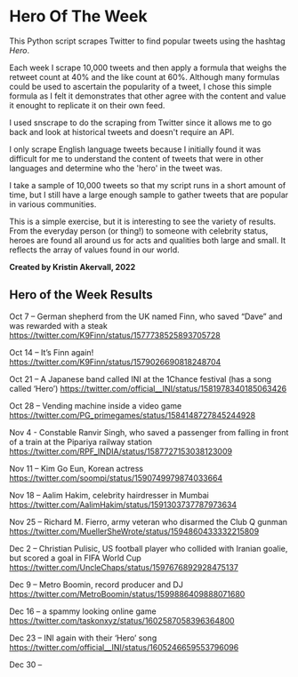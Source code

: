 # Hero Of The Week
This Python script scrapes Twitter to find popular tweets using the hashtag *Hero*.

Each week I scrape 10,000 tweets and then apply a formula that weighs the retweet count at 40% and the like count at 60%. Although many formulas could be used to ascertain the popularity of a tweet, I chose this simple formula as I felt it demonstrates that other agree with the content and value it enought to replicate it on their own feed.

I used snscrape to do the scraping from Twitter since it allows me to go back and look at historical tweets and doesn't require an API.

I only scrape English language tweets because I initially found it was difficult for me to understand the content of tweets that were in other languages and determine who the 'hero' in the tweet was.

I take a sample of 10,000 tweets so that my script runs in a short amount of time, but I still have a large enough sample to gather tweets that are popular in various communities.

This is a simple exercise, but it is interesting to see the variety of results. From the everyday person (or thing!) to someone with celebrity status, heroes are found all around us for acts and qualities both large and small. It reflects the array of values found in our world.

**Created by Kristin Akervall, 2022**

## Hero of the Week Results

Oct 7 – German shepherd from the UK named Finn, who saved “Dave” and was rewarded with a steak
https://twitter.com/K9Finn/status/1577738525893705728

Oct 14 – It’s Finn again!
https://twitter.com/K9Finn/status/1579026690818248704

Oct 21 – A Japanese band called INI at the 1Chance festival (has a song called ‘Hero’)
https://twitter.com/official__INI/status/1581978340185063426

Oct 28 – Vending machine inside a video game
https://twitter.com/PG_primegames/status/1584148727845244928

Nov 4 - Constable Ranvir Singh, who saved a passenger from falling in front of a train at the Pipariya railway station
https://twitter.com/RPF_INDIA/status/1587727153038123009

Nov 11 – Kim Go Eun, Korean actress
https://twitter.com/soompi/status/1590749979874033664

Nov 18 – Aalim Hakim, celebrity hairdresser in Mumbai
https://twitter.com/AalimHakim/status/1591303737787973634

Nov 25 – Richard M. Fierro, army veteran who disarmed the Club Q gunman
https://twitter.com/MuellerSheWrote/status/1594860433332215809

Dec 2 – Christian Pulisic, US football player who collided with Iranian goalie, but scored a goal in FIFA World Cup
https://twitter.com/UncleChaps/status/1597676892928475137

Dec 9 – Metro Boomin, record producer and DJ
https://twitter.com/MetroBoomin/status/1599886409888071680

Dec 16 – a spammy looking online game
https://twitter.com/taskonxyz/status/1602587058396364800

Dec 23 – INI again with their ‘Hero’ song
https://twitter.com/official__INI/status/1605246659553796096

Dec 30 –

